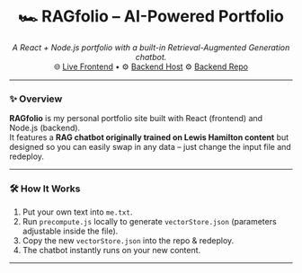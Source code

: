 <h1 align="center">🏎️ RAGfolio – AI-Powered Portfolio</h1>

<p align="center">
  <i>A React + Node.js portfolio with a built-in Retrieval-Augmented Generation chatbot.</i><br>
  🌐 <a href="https://ra-gfoliolio-x6qq.vercel.app/">Live Frontend</a> •
  ⚙️ <a href="https://ragfolio-1.onrender.com/">Backend Host</a>
  ⚙️ <a href="https://github.com/arnvG17/florio">Backend Repo</a>
</p>

---

### ✨ Overview
**RAGfolio** is my personal portfolio site built with React (frontend) and Node.js (backend).  
It features a **RAG chatbot originally trained on Lewis Hamilton content** but designed so you can easily swap in any data – just change the input file and redeploy.

---

### 🛠️ How It Works
1. Put your own text into `me.txt`.
2. Run `precompute.js` locally to generate `vectorStore.json` (parameters adjustable inside the file).
3. Copy the new `vectorStore.json` into the repo & redeploy.  
4. The chatbot instantly runs on your new content.

---
